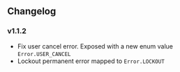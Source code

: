 
## Changelog

### v1.1.2

* Fix user cancel error. Exposed with a new enum value `Error.USER_CANCEL`
* Lockout permanent error mapped to `Error.LOCKOUT`
